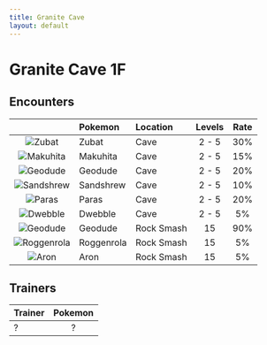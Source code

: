 ```yaml
---
title: Granite Cave
layout: default
---
```

# Granite Cave 1F

## Encounters

|    | Pokemon | Location | Levels | Rate |
|:--:|:--------|:---------|:------:|:----:|
| ![Zubat](https://serebii.net/pokedex-sm/icon/041.png) | Zubat | Cave | 2 - 5 | 30% |
| ![Makuhita](https://serebii.net/pokedex-sm/icon/296.png) | Makuhita | Cave | 2 - 5 | 15% |
| ![Geodude](https://serebii.net/pokedex-sm/icon/074.png) | Geodude | Cave | 2 - 5 | 20% |
| ![Sandshrew](https://serebii.net/pokedex-sm/icon/027.png) | Sandshrew | Cave | 2 - 5 | 10% |
| ![Paras](https://serebii.net/pokedex-sm/icon/046.png) | Paras | Cave | 2 - 5 | 20% |
| ![Dwebble](https://serebii.net/pokedex-sm/icon/557.png) | Dwebble | Cave | 2 - 5 | 5% |
| ![Geodude](https://serebii.net/pokedex-sm/icon/074.png) | Geodude | Rock Smash | 15 | 90% |
| ![Roggenrola](https://serebii.net/pokedex-sm/icon/524.png) | Roggenrola | Rock Smash | 15 | 5% |
| ![Aron](https://serebii.net/pokedex-sm/icon/304.png) | Aron | Rock Smash | 15 | 5% |

## Trainers
| Trainer | Pokemon |
|:--------|:-------:|
| ? | ? |